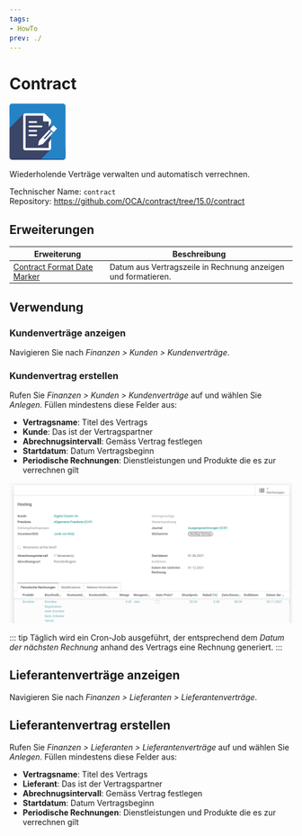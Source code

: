 ```yaml
---
tags:
- HowTo
prev: ./
---
```

# Contract
![icon_oca_agreement](assets/icon_oca_agreement.png)

Wiederholende Verträge verwalten und automatisch verrechnen.

Technischer Name: `contract`\
Repository: <https://github.com/OCA/contract/tree/15.0/contract>

## Erweiterungen

| Erweiterung                                                         | Beschreibung                                                  |
| ------------------------------------------------------------------- | ------------------------------------------------------------- |
| [Contract Format Date Marker](Contract%20Format%20Date%20Marker.md) | Datum aus Vertragszeile in Rechnung anzeigen und formatieren. |

## Verwendung

### Kundenverträge anzeigen

Navigieren Sie nach *Finanzen >  Kunden > Kundenverträge*.

### Kundenvertrag erstellen

Rufen Sie *Finanzen >  Kunden > Kundenverträge* auf und wählen Sie *Anlegen*. Füllen mindestens diese Felder aus:

* **Vertragsname**: Titel des Vertrags
* **Kunde**: Das ist der Vertragspartner
* **Abrechnugsintervall**: Gemäss Vertrag festlegen
* **Startdatum**: Datum Vertragsbeginn
* **Periodische Rechnungen**: Dienstleistungen und Produkte die es zur verrechnen gilt

![](assets/Contract%20Beispiel.png)

::: tip
Täglich wird ein Cron-Job ausgeführt, der entsprechend dem *Datum der nächsten Rechnung* anhand des Vertrags eine Rechnung generiert.
:::

## Lieferantenverträge anzeigen

Navigieren Sie nach *Finanzen >  Lieferanten > Lieferantenverträge*.

## Lieferantenvertrag erstellen

Rufen Sie *Finanzen >  Lieferanten > Lieferantenverträge* auf und wählen Sie *Anlegen*. Füllen mindestens diese Felder aus:

* **Vertragsname**: Titel des Vertrags
* **Lieferant**: Das ist der Vertragspartner
* **Abrechnugsintervall**: Gemäss Vertrag festlegen
* **Startdatum**: Datum Vertragsbeginn
* **Periodische Rechnungen**: Dienstleistungen und Produkte die es zur verrechnen gilt

